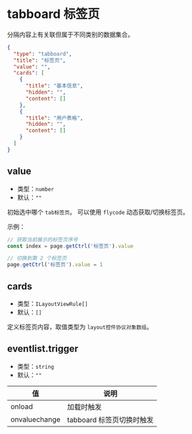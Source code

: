 # tabboard 标签页
分隔内容上有关联但属于不同类别的数据集合。

```json
{
  "type": "tabboard",
  "title": "标签页",
  "value": "",
  "cards": [
    {
      "title": "基本信息",
      "hidden": "",
      "content": []
    },
    {
      "title": "用户表格",
      "hidden": "",
      "content": []
    }
  ]
}
```

## value
+ 类型：`number`
+ 默认：`""`

初始选中哪个 `tab标签页`。
可以使用 `flycode` 动态获取/切换标签页。

示例：
```js
// 获取当前展示的标签页序号
const index = page.getCtrl('标签页').value

// 切换到第 2 个标签页
page.getCtrl('标签页').value = 1
```

## cards
+ 类型：`ILayoutViewRule[]`
+ 默认：`[]`

定义标签页内容，取值类型为 `layout控件协议对象数组`。

## eventlist.trigger
+ 类型：`string`
+ 默认：`""`

| 值 | 说明 |
| ---- | ---- |
| onload | 加载时触发 |
| onvaluechange | tabboard 标签页切换时触发 |
